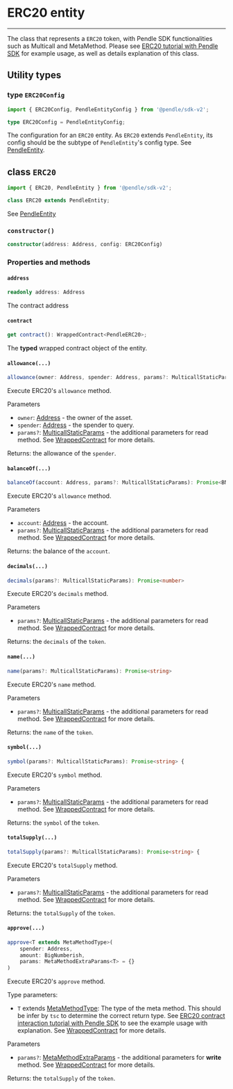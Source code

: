 # ERC20 entity

---

The class that represents a `ERC20` token, with Pendle SDK functionalities such as Multicall and MetaMethod. Please see [ERC20 tutorial with Pendle SDK](../erc20-tutorial.md) for example usage, as well as details explanation of this class.

## Utility types

### type `ERC20Config`

```typescript
import { ERC20Config, PendleEntityConfig } from '@pendle/sdk-v2';
```

```ts
type ERC20Config = PendleEntityConfig;
```

The configuration for an `ERC20` entity. As `ERC20` extends `PendleEntity`, its config should be the subtype of `PendleEntity`'s config type. See [PendleEntity](./PendleEntity.md).

## class `ERC20`

```typescript
import { ERC20, PendleEntity } from '@pendle/sdk-v2';
```

```ts
class ERC20 extends PendleEntity;
```

See [PendleEntity](./ERC20Entity.md)

### `constructor()`

```ts
constructor(address: Address, config: ERC20Config)
```

### Properties and methods

#### `address`
```ts
readonly address: Address
```
The contract address

#### `contract`
```ts
get contract(): WrappedContract<PendleERC20>;
```
The **typed** wrapped contract object of the entity.

#### `allowance(...)`
```ts
allowance(owner: Address, spender: Address, params?: MulticallStaticParams): Promise<BN>;
```

Execute ERC20's `allowance` method.

Parameters
- `owner`: [Address] - the owner of the asset.
- `spender`: [Address] - the spender to query.
- `params?`: [MulticallStaticParams] - the additional parameters for read method. See [WrappedContract](../WrappedContract.md) for more details.

Returns: the allowance of the `spender`.

[Address]: ../utilities-types-and-functions.md
[MulticallStaticParams]: ../WrappedContract.md

#### `balanceOf(...)`
```ts
balanceOf(account: Address, params?: MulticallStaticParams): Promise<BN>
```

Execute ERC20's `allowance` method.

Parameters
- `account`: [Address] - the account.
- `params?`: [MulticallStaticParams] - the additional parameters for read method. See [WrappedContract](../WrappedContract.md) for more details.

Returns: the balance of the `account`.

[Address]: ../utilities-types-and-functions.md
[MulticallStaticParams]: ../WrappedContract.md

#### `decimals(...)`
```ts
decimals(params?: MulticallStaticParams): Promise<number>
```

Execute ERC20's `decimals` method.

Parameters
- `params?`: [MulticallStaticParams] - the additional parameters for read method. See [WrappedContract](../WrappedContract.md) for more details.

Returns: the `decimals` of the `token`.

[Address]: ../utilities-types-and-functions.md
[MulticallStaticParams]: ../WrappedContract.md

#### `name(...)`
```ts
name(params?: MulticallStaticParams): Promise<string>
```

Execute ERC20's `name` method.

Parameters
- `params?`: [MulticallStaticParams] - the additional parameters for read method. See [WrappedContract](../WrappedContract.md) for more details.

Returns: the `name` of the `token`.

[Address]: ../utilities-types-and-functions.md
[MulticallStaticParams]: ../WrappedContract.md

#### `symbol(...)`
```ts
symbol(params?: MulticallStaticParams): Promise<string> {
```

Execute ERC20's `symbol` method.

Parameters
- `params?`: [MulticallStaticParams] - the additional parameters for read method. See [WrappedContract](../WrappedContract.md) for more details.

Returns: the `symbol` of the `token`.

[Address]: ../utilities-types-and-functions.md
[MulticallStaticParams]: ../WrappedContract.md

#### `totalSupply(...)`
```ts
totalSupply(params?: MulticallStaticParams): Promise<string> {
```

Execute ERC20's `totalSupply` method.

Parameters
- `params?`: [MulticallStaticParams] - the additional parameters for read method. See [WrappedContract](../WrappedContract.md) for more details.

Returns: the `totalSupply` of the `token`.

[Address]: ../utilities-types-and-functions.md
[MulticallStaticParams]: ../WrappedContract.md

#### `approve(...)`
```ts
approve<T extends MetaMethodType>(
    spender: Address,
    amount: BigNumberish,
    params: MetaMethodExtraParams<T> = {}
)
```

Execute ERC20's `approve` method.

Type parameters:
- `T` extends [MetaMethodType]: The type of the meta method. This should be infer by `tsc` to determine the correct return type. See [ERC20 contract interaction tutorial with Pendle SDK][ERC20-tutorial] to see the example usage with explanation. See [WrappedContract](../WrappedContract.md) for more details.

Parameters
- `params?`: [MetaMethodExtraParams<T>][MetaMethodExtraParams] - the additional parameters for **write** method. See [WrappedContract](../WrappedContract.md) for more details.

Returns: the `totalSupply` of the `token`.

[MetaMethodType]: ../WrappedContract.md
[Address]: ../utilities-types-and-functions.md
[MulticallStaticParams]: ../WrappedContract.md
[MetaMethodExtraParams]: ../WrappedContract.md
[ERC20-tutorial]: ../erc20-tutorial.md